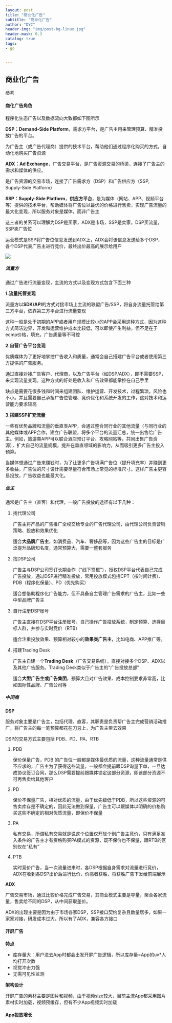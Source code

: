 ```yaml
---
layout: post
title: "商业化广告"
subtitle: "商业化广告"
author: "DYC"
header-img: "img/post-bg-linux.jpg"
header-mask: 0.3
catalog: true
tags:
- go


---
```


## 商业化广告

[参考](https://www.woshipm.com/u/653349)

#### 商化广告角色

程序化生态广告以及数据流向大致都如下图所示

**DSP：Demand-Side Platform**，需求方平台，是广告主用来管理预算、精准投放广告的平台。

为广告主（或广告代理商）提供的技术平台，帮助他们通过程序化购买的方式，自动化地购买广告资源

**ADX：Ad Exchange**，广告交易平台，是广告资源交易的桥梁，连接了广告主的需求和媒体的供应。

是广告资源的交易市场，连接了广告需求方（DSP）和广告供应方（SSP, Supply-Side Platform）

**SSP：Supply-Side Platform**，**供应方平台**，是为媒体（网站、APP、视频平台等）提供的技术平台，帮助媒体将广告位以最优的价格进行售卖，实现广告流量的最大化变现，所以服务对象是媒体，而非广告主

这三者的关系可以理解为DSP是买家，ADX是市场，SSP是卖家，DSP买流量，SSP卖广告位

运营模式是SSP将广告位信息发送到ADX上，ADX会将该信息发送给多个DSP，各个DSP代表广告主进行竞价，最终出价最高的展示给用户

![](https://cdn.jsdelivr.net/gh/ddyycc123/imageloader@main/image-20241119112423030.png)

##### 流量方

通过广告进行流量变现，主流的方式以及变现方式包含下面三种

**1.流量托管变现**

流量方以**SDK/API**的方式对接市场上主流的联盟广告/SSP，将自身流量托管给第三方平台，依靠第三方平台进行流量变现

这种一般是处于初期的APP或者用户规模比较小的APP会采用这种方式，因为这种方式简洁边界，开发和运营维护成本比较低，可以即使产生利益，但不足在于ecmp价格，填充，广告质量等不可控

**2.自营广告平台变现**

优质媒体为了更好地掌控广告收入和质量，通常会自己搭建广告平台或者使用第三方提供的广告服务。

通过直接对接广告客户、代理商，以及广告平台（如DSP/ADX），即不需要SSP，来实现流量变现。这种方式的好处是收入和广告效果都能掌控在自己手里

缺点是需要花很多钱和时间来组建团队、维护运营、开发技术，过程繁琐，风险也不小。并且需要自己承担广告位管理、竞价优化和系统开发的工作，这对技术和运营能力要求较高

**3.搭建SSP扩充流量**

一些有优势品牌和流量的垂直类APP，会通过整合同行业的其他流量（与同行业的其他媒体或APP合作，建立广告联盟，将多个平台的流量汇总，统一出售给广告主。例如，旅游类APP可以联合酒店预订平台、攻略网站等，共同出售广告资源），扩大自己的流量规模，提升在垂直领域的影响力，从而吸引更多广告主投入预算。

当媒体想通过广告来赚钱时，为了让更多广告填满广告位（提升填充率）并赚到更多收益，广告位的尺寸设计需要尽量符合市场上常见的标准尺寸。这样广告主更容易投放，广告收益也能最大化。

##### 金主

通常是广告主（直客）和代理，一般广告投放的途径有以下几种：

1. 找代理公司

   广告主将产品的广告推广全权交给专业的广告代理公司，由代理公司负责营销策略、投放和效果优化

   适合**大品牌广告主**，如消费品、汽车、奢侈品等，因为这些广告主的目标是广泛提升品牌知名度，通常预算大，需要一整套服务

2. 找DSP公司

   广告主与DSP公司签订长期合作（“线下签框”），授权DSP平台代表自己完成广告投放，通过DSP进行精准投放，常用投放模式包括CPT（按时间计费）、PDB（程序化保量）、PD（优先购买）

   适合想借助程序化广告能力，但不具备自主管理广告需求的广告主，比如一些中型品牌广告主

3. 自行注册DSP账号

   广告主直接在DSP平台注册账号，自己操作广告投放系统，制定预算、选择目标人群，并参与实时竞价（RTB）

   适合注重投放效果、预算相对较小的**效果类广告主**，比如电商、APP推广等。

4. 搭建Trading Desk

   广告主自建一个**Trading Desk**（广告交易系统），直接对接多个DSP、ADX以及其他广告服务。Trading Desk类似于广告主的“广告投放总部”

   适合**大型广告主或广告集团**，预算大且对广告效果、成本控制要求非常高，比如国际性品牌、广告公司等

##### 中间商

**DSP**

服务对象主要是广告主，包括代理、直客，其职责是负责帮广告主完成营销活动推广，将广告主的每一笔预算都花在刀刃上，为广告主带去效果

DSP的交易方式主要包括 PDB、PD、PA、RTB

1. PDB

   保价保量广告，PDB 的广告位一般都是媒体最优质的流量，这种流量通常是供不应求的，广告主为了获得这些流量，一般都会提前跟DSP询量下单，一旦达成协议签订合同，那么DSP需要提前跟媒体锁定这部分资源，即该部分资源不可再售卖给其他客户

2. PD

   保价不保量广告，相对优质的流量，由于优先级低于PDB，所以这些资源的可售卖库存是不确定的，因此无法做到保量，广告主可以跟媒体以明确的价格购买这些不确定的相对优质流量，即保价不保量

3. PA

   私有交易，所谓私有交易就是说这个位置仅开放个别广告主竞价，只有满足准入条件的广告主才有资格购买PA模式的资源，既不保价也不保量，跟RTB的区别仅在“私有”

4. PTB

   实时竞价广告，当一次流量进来时，各DSP根据自身需求对流量进行竞价，ADX在收到各DSP出价后进行比价，价高者获胜，将获胜广告下发给前端展示

**ADX**

广告交易市场，通过比较价格完成广告交易，其商业模式主要是导量，聚合各家流量，售卖给不同的DSP，从中间获取差价。

ADX的出现主要是因为由于市场各家DSP，SSP接口契约复杂且数量居多，如果一家家对接，研发成本过大，所以有了ADX，兼容各方接口

#### 开屏广告

**特点**

- 库存量大：用户进去App时都会出发开屏广告逻辑，所以库存量=App的uv*人均打开次数
- 视觉冲击力强
- 无需可见性监测

**架构设计**

开屏广告的素材主要是图片和视频，由于视频size较大，目前主流App都采用图片素材实时加载，视频预缓存，但有不少App视频实时加载

#### App投放增长



